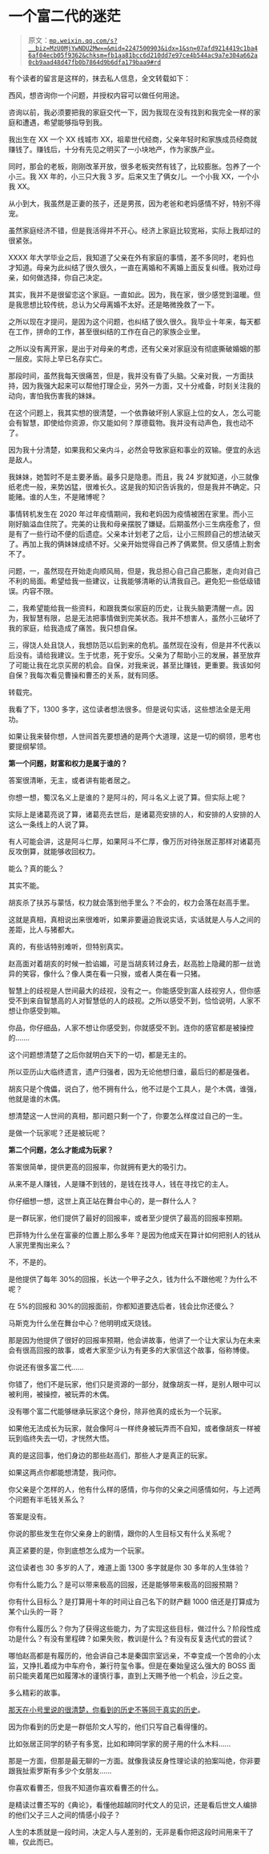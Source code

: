 # 一个富二代的迷茫

> 原文：[`mp.weixin.qq.com/s?__biz=MzU0MjYwNDU2Mw==&mid=2247500903&idx=1&sn=07afd9214419c1ba46af04ecb05f9362&chksm=fb1aa81bcc6d210dd7e97ce4b544ac9a7e304a662a0cb9aad48d47fb0b7864d9b6dfa179baa9#rd`](http://mp.weixin.qq.com/s?__biz=MzU0MjYwNDU2Mw==&mid=2247500903&idx=1&sn=07afd9214419c1ba46af04ecb05f9362&chksm=fb1aa81bcc6d210dd7e97ce4b544ac9a7e304a662a0cb9aad48d47fb0b7864d9b6dfa179baa9#rd)

有个读者的留言是这样的，抹去私人信息，全文转载如下：

西风，想咨询你一个问题，并授权内容可以做任何用途。

咨询以前，我必须要把我的家庭交代一下，因为我现在没有找到和我完全一样的家庭和遭遇，希望能够指导到我。

我出生在 XX 一个 XX 线城市 XX，祖辈世代经商，父亲年轻时和家族成员经商就赚钱了。赚钱后，十分有先见之明买了一小块地产，作为家族产业。

同时，那会的老板，刚刚改革开放，很多老板突然有钱了，比较膨胀。包养了一个小三。我 XX 年的，小三只大我 3 岁。后来又生了俩女儿。一个小我 XX，一个小我 XX。

从小到大，我虽然是正妻的孩子，还是男孩，因为老爸和老妈感情不好，特别不得宠。

虽然家庭经济不错，但是我活得并不开心。经济上家庭比较宽裕，实际上我却过的很紧张。

XXXX 年大学毕业之后，我知道了父亲在外有家庭的事情，差不多同时，老妈也才知道。母亲为此纠结了很久很久，一直在离婚和不离婚上面反复纠缠。我劝过母亲，如何做选择，你自己决定。

其实，我并不是很留恋这个家庭。一直如此。因为，我在家，很少感觉到温暖。但是我思想比较传统，总认为父母离婚不太好。还是略微挽救了一下。

之所以现在才提问，是因为这个问题，也纠结了很久很久。我毕业十年来，每天都在工作，拼命的工作，甚至很纠结的工作在自己的家族企业里。

之所以没有离开家，是出于对母亲的考虑，还有父亲对家庭没有彻底撕破婚姻的那一层皮。实际上早已名存实亡。

那段时间，虽然我每天很痛苦，但是，我并没有昏了头脑。父亲对我，一方面扶持，因为我强大起来可以帮他打理企业，另外一方面，又十分戒备，时刻关注我的动向，害怕我伤害我的妹妹。

在这个问题上，我其实想的很清楚，一个依靠破坏别人家庭上位的女人，怎么可能会有智慧，即使给你资源，你又能如何？厚德载物。我并没有动声色，我也动不了。

因为我十分清楚，如果我和父亲内斗，必然会导致家庭和事业的双输。便宜的永远是敌人。

我妹妹，她暂时不是主要矛盾。最多只是隐患。而且，我 24 岁就知道，小三就像纸老虎一般，来势凶猛，很难长久。这是我的知识告诉我的，但是我并不确定。只能赌。谁的人生，不是赌博呢？

事情转机发生在 2020 年过年疫情期间，我和老妈因为疫情被困在家里。而小三刚好脑溢血住院了。完美的让我和母亲摆脱了嫌疑。后期虽然小三生病痊愈了，但是有了一些行动不便的后遗症。父亲本计划老了之后，让小三照顾自己的想法破灭了。再加上我的俩妹妹成绩不好。父亲开始觉得自己养了俩累赘。但又感情上割舍不了。

问题，一，虽然现在开始走向顺风局，但是，我总担心自己自己膨胀，走向对自己不利的局面。希望给我一些建议，让我能够清晰的认清我自己。避免犯一些低级错误。内容不限。

二，我希望能给我一些资料，和跟我类似家庭的历史，让我头脑更清醒一点。因为，我智慧有限，总是无法把事情做到完美状态。我并不想害人，虽然小三破坏了我的家庭，给我造成了痛苦。我只想自保。

三，得饶人处且饶人，我想防范以后到来的危机。虽然现在没有，但是并不代表以后没有。请给我建议。生于忧患，死于安乐。父亲为了帮助小三的发展，甚至放弃了可能让我在北京买房的机会。自保，对我来说，甚至比赚钱，更重要。我该如何自保？我每次看见曹操和曹丕的关系，就有同感。

转载完。

我看了下，1300 多字，这位读者想法很多。但是说句实话，这些想法全是无用功。

如果让我来替你想，人世间首先要想通的是两个大道理，这是一切的纲领，思考也要提纲挈领。

**第一个问题，财富和权力是属于谁的？** 

答案很清晰，无主，或者讲有能者居之。

你想一想，蜀汉名义上是谁的？是阿斗的，阿斗名义上说了算。但实际上呢？

实际上是诸葛亮说了算，诸葛亮去世后，是诸葛亮安排的人，和安排的人安排的人这么一条线上的人说了算。

有人可能会讲，这是阿斗仁厚，如果阿斗不仁厚，像万历对待张居正那样对诸葛亮反攻倒算，就能够收回权力。

能么？真的能么？

其实不能。

胡亥杀了扶苏与蒙恬，权力就会落到他手里么？不会的，权力会落在赵高手里。

这就是真相，真相说出来很难听，如果非要逼迫我说实话，实话就是人与人之间的差距，比人与猪都大。

真的，有些话特别难听，但特别真实。

赵高面对着胡亥的时候一脸谄媚，可是当胡亥转过身去，赵高脸上隐藏的那一丝诡异的笑容，像什么？像人类在看一只猴，或者人类在看一只猪。

智慧上的歧视是人世间最大的歧视，没有之一。你能感受到富人歧视穷人，但你感受不到来自智慧高的人对智慧低的人的歧视。之所以感受不到，恰恰说明，人家不想让你感受到嘛。

你品，你仔细品，人家不想让你感受到，你就感受不到。连你的感官都是被操控的.......

这个问题想清楚了之后你就明白天下的一切，都是无主的。

所以亚历山大临终遗言，遗产归强者，因为无论他想归谁，最后归的都是强者。

胡亥只是个傀儡，说白了，他不拥有什么，他不过是个工具人，是个木偶，谁强，他就是谁的木偶。

想清楚这一人世间的真相，那问题只剩一个了，你要怎么样度过自己的一生。

是做一个玩家呢？还是被玩呢？

**第二个问题，怎么才能成为玩家？**

答案很简单，提供更高的回报率，你就拥有更大的吸引力。

从来不是人赚钱，人是赚不到钱的，是钱在找寻人，钱在寻找它的主人。

你仔细想一想，这世上真正站在舞台中心的，是一群什么人？

是一群玩家，他们提供了最好的回报率，或者至少提供了最高的回报率预期。

巴菲特为什么坐在富豪的位置上那么多年？是因为他成天在算计如何把别人的钱从人家兜里掏出来么？

不，不是的。

是他提供了每年 30%的回报，长达一个甲子之久，钱为什么不跟他呢？为什么不呢？

在 5%的回报和 30%的回报面前，你都知道要选后者，钱会比你还傻么？

马斯克为什么坐在舞台中心？他明明成天烧钱。

那是因为他提供了很好的回报率预期，他会讲故事，他讲了一个让大家认为在未来会有很高回报的故事，或者大家至少认为有更多的大家信这个故事，俗称博傻。

你说还有很多富二代......

你错了，他们不是玩家，他们只是资源的一部分，就像胡亥一样，是别人眼中可以被利用，被操控，被玩弄的木偶。

没有哪个富二代能够继承玩家这个身份，除非他真的成长为一个玩家。

如果他无法成长为玩家，就会像阿斗一样终身被玩弄而不自知，或者像胡亥一样被玩到临终失去一切，才恍然大悟。

真的是这回事，他们身边的那些赵高们，那些人才是真正的玩家。

如果这两点你都能想清楚，我问你。

你父亲是个怎样的人，他有什么样的感情，你与你的父亲之间感情如何，与上述两个问题有半毛钱关系么？

答案是没有。

你说的那些发生在你父亲身上的剧情，跟你的人生目标又有什么关系呢？

真正紧要的是，你到底想怎么成为一个玩家。

这位读者也 30 多岁的人了，难道上面 1300 多字就是你 30 多年的人生体验？

你有什么能力么？是可以带来极高的回报，还是能够带来极高的回报预期？

你有什么目标么？是打算用十年的时间让自己名下的财产翻 1000 倍还是打算成为某个山头的一哥？

你有什么履历么？你为了获得这些能力，为了实现这些目标，做过什么？阶段性成功是什么？有没有里程碑？如果失败，教训是什么？有没有反复迭代式的尝试？

哪怕赵高都是有履历的，他会讲自己本是秦国宗室远亲，不幸变成一个苦命的小太监，又挣扎着成为中车府令，兼行符玺令事。但是在秦始皇这么强大的 BOSS 面前只能夹着尾巴如履薄冰的谨慎行事，直到上天赐予他一个机会，沙丘之变。

多么精彩的故事。

[那天在小号里说的很清楚，你看到的历史不等同于真实的历史](http://mp.weixin.qq.com/s?__biz=MzU3NDc5Nzc0NQ==&mid=2247504803&idx=2&sn=66261bf8d781d16a66ff5a15ad9ab001&chksm=fd2e717dca59f86b0225954ec621d73b3123b25ca7a6b08e6e29f500cca56dc7c292564d5c66&scene=21#wechat_redirect)。

因为你看到的历史是一群低阶文人写的，他们只写自己看得懂的。

比如张居正同学的轿子有多宽，比如和珅同学家的房子用的什么木料......

那是一方面，但那是最无聊的一方面。就像我读反身性理论读的拍案叫绝，你非要跟我扯索罗斯有多少个女朋友......

你喜欢看曹丕，但我不知道你喜欢看曹丕的什么。

是精读过曹丕写的《典论》，看懂他超越同时代文人的见识，还是看后世文人编排的他们父子三人之间的情感小段子？

人生的本质就是一段时间，决定人与人差别的，无非是看你把这段时间用来干了嘛，仅此而已。